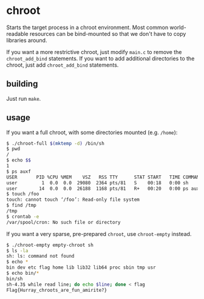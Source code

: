 
# chroot

Starts the target process in a chroot environment.  Most common world-readable resources can be bind-mounted so that we don't have to copy libraries around.

If you want a more restrictive chroot, just modify `main.c` to remove the `chroot_add_bind` statements.  If you want to add additional directories to the chroot, just add `chroot_add_bind` statements.

## building

Just run `make`.

## usage

If you want a full chroot, with some directories mounted (e.g. `/home`):

```sh
$ ./chroot-full $(mktemp -d) /bin/sh
$ pwd
/
$ echo $$
1
$ ps auxf
USER       PID %CPU %MEM    VSZ   RSS TTY      STAT START   TIME COMMAND
user         1  0.0  0.0  29080  2364 pts/81   S    00:18   0:00 sh
user        14  0.0  0.0  26188  1168 pts/81   R+   00:20   0:00 ps auxf
$ touch /foo
touch: cannot touch ‘/foo’: Read-only file system
$ find /tmp
/tmp
$ crontab -e
/var/spool/cron: No such file or directory
```

If you want a very sparse, pre-prepared `chroot`, use `chroot-empty` instead.

```sh
$ ./chroot-empty empty-chroot sh
$ ls -la
sh: ls: command not found
$ echo *
bin dev etc flag home lib lib32 lib64 proc sbin tmp usr
$ echo bin/*
bin/sh
sh-4.3$ while read line; do echo $line; done < flag
Flag{Hurray_chroots_are_fun_amirite?}
```
